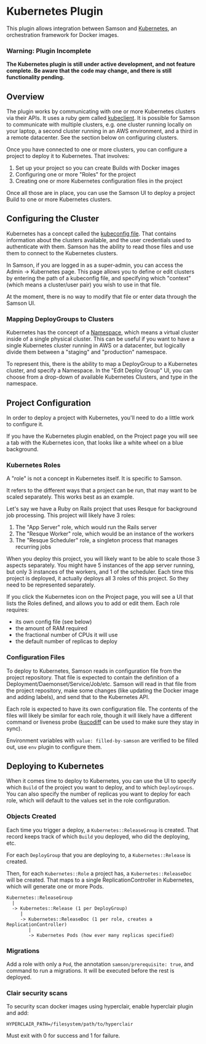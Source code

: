 # Kubernetes Plugin

This plugin allows integration between Samson and [Kubernetes](kubernetes.io),
an orchestration framework for Docker images.

### Warning: Plugin Incomplete

**The Kubernetes plugin is still under active development, and not feature
complete. Be aware that the code may change, and there is still functionality
pending.**

## Overview

The plugin works by communicating with one or more Kubernetes clusters via
their APIs. It uses a ruby gem called [kubeclient](https://github.com/abonas/kubeclient).
It is possible for Samson to communicate with multiple clusters, e.g. one
cluster running locally on your laptop, a second cluster running in an AWS
environment, and a third in a remote datacenter.  See the section below on
configuring clusters.

Once you have connected to one or more clusters, you can configure a project
to deploy it to Kubernetes. That involves:

1. Set up your project so you can create Builds with Docker images
2. Configuring one or more "Roles" for the project
3. Creating one or more Kubernetes configuration files in the project

Once all those are in place, you can use the Samson UI to deploy a project
Build to one or more Kubernetes clusters.

## Configuring the Cluster

Kubernetes has a concept called the [kubeconfig file](http://kubernetes.io/v1.0/docs/user-guide/kubeconfig-file.html).
That contains information about the clusters available, and the user
credentials used to authenticate with them. Samson has the ability to read
those files and use them to connect to the Kubernetes clusters.

In Samson, if you are logged in as a super-admin, you can access the
Admin -> Kubernetes page. This page allows you to define or edit clusters
by entering the path of a kubeconfig file, and specifying which "context"
(which means a cluster/user pair) you wish to use in that file.

At the moment, there is no way to modify that file or enter data through
the Samson UI.

### Mapping DeployGroups to Clusters

Kubernetes has the concept of a [Namespace](http://kubernetes.io/v1.0/docs/user-guide/namespaces.html),
which means a virtual cluster inside of a single physical cluster. This can be
useful if you want to have a single Kubernetes cluster running in AWS or a
datacenter, but logically divide them between a "staging" and "production"
namespace.

To represent this, there is the ability to map a DeployGroup to a Kubernetes
cluster, and specify a Namespace. In the "Edit Deploy Group" UI, you can
choose from a drop-down of available Kubernetes Clusters, and type in the
namespace.

## Project Configuration

In order to deploy a project with Kubernetes, you'll need to do a little work
to configure it.

If you have the Kubernetes plugin enabled, on the Project page you will see
a tab with the Kubernetes icon, that looks like a white wheel on a blue
background.

### Kubernetes Roles

A "role" is not a concept in Kubernetes itself. It is specific to Samson.

It refers to the different ways that a project can be run, that may want to
be scaled separately. This works best as an example.

Let's say we have a Ruby on Rails project that uses Resque for background
job processing. This project will likely have 3 roles:

1. The "App Server" role, which would run the Rails server
2. The "Resque Worker" role, which would be an instance of the workers
3. The "Resque Scheduler" role, a singleton process that manages recurring jobs

When you deploy this project, you will likely want to be able to scale those
3 aspects separately. You might have 5 instances of the app server running,
but only 3 instances of the workers, and 1 of the scheduler. Each time this project
is deployed, it actually deploys all 3 roles of this project. So they need to
be represented separately.

If you click the Kubernetes icon on the Project page, you will see a UI that
lists the Roles defined, and allows you to add or edit them. Each role
requires:

* its own config file (see below)
* the amount of RAM required
* the fractional number of CPUs it will use
* the default number of replicas to deploy

### Configuration Files

To deploy to Kubernetes, Samson reads in configuration file from the project
repository. That file is expected to contain the definition of a Deployment/Daemonset/Service/Job/etc.
Samson will read in that file from the project repository, make some
changes (like updating the Docker image and adding labels), and send that
to the Kubernetes API.

Each role is expected to have its own configuration file. The contents of
the files will likely be similar for each role, though it will likely
have a different command or liveness probe
([kucodiff](https://github.com/grosser/kucodiff) can be used to make sure they stay in sync).

Environment variables with `value: filled-by-samson` are verified to be filled out, use `env` plugin to configure them.

## Deploying to Kubernetes

When it comes time to deploy to Kubernetes, you can use the UI to specify
which `Build` of the project you want to deploy, and to which `DeployGroups`.
You can also specify the number of replicas you want to deploy for each role,
which will default to the values set in the role configuration.

### Objects Created

Each time you trigger a deploy, a `Kubernetes::ReleaseGroup` is created. That
record keeps track of which `Build` you deployed, who did the deploying, etc.

For each `DeployGroup` that you are deploying to, a `Kubernetes::Release` is
created.

Then, for each `Kubernetes::Role` a project has, a `Kubernetes::ReleaseDoc`
will be created.  That maps to a single ReplicationController in Kubernetes,
which will generate one or more Pods.

```
Kubernetes::ReleaseGroup
  |
  -> Kubernetes::Release (1 per DeployGroup)
     |
     -> Kubernetes::ReleaseDoc (1 per role, creates a ReplicationController)
        |
        -> Kubernetes Pods (how ever many replicas specified)
```

### Migrations

Add a role with only a `Pod`, the annotation `samson/prerequisite: true`, and command to run a migrations.
It will be executed before the rest is deployed.

### Clair security scans

To security scan docker images using hyperclair, enable hyperclair plugin and add:

```
HYPERCLAIR_PATH=/filesystem/path/to/hyperclair
```

Must exit with 0 for success and 1 for failure.
